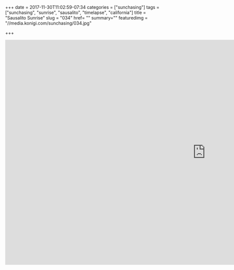 +++
date = 2017-11-30T11:02:59-07:34
categories = ["sunchasing"]
tags = ["sunchasing", "sunrise", "sausalito", "timelapse", "california"]
title = "Sausalito Sunrise"
slug = "034"
href= ""
summary=""
featuredimg = "//media.konigi.com/sunchasing/034.jpg"

+++

<div class="video">
<iframe width="1280" height="720" src="https://www.youtube.com/embed/oyjwovdX2Bw?rel=0" frameborder="0" allow="accelerometer; autoplay; encrypted-media; gyroscope; picture-in-picture" allowfullscreen></iframe>
</div>